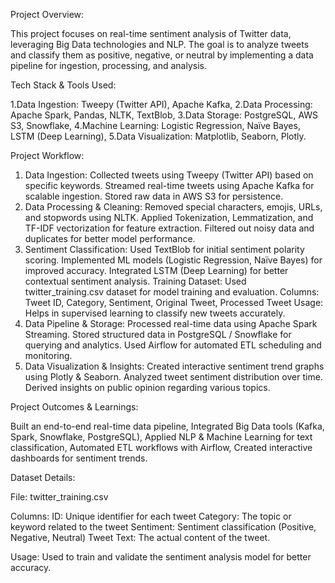 Project Overview:

This project focuses on real-time sentiment analysis of Twitter data, leveraging Big Data technologies and NLP. The goal is to analyze tweets and classify them as positive, negative, or neutral by implementing a data pipeline for ingestion, processing, and analysis.

Tech Stack & Tools Used:

1.Data Ingestion: Tweepy (Twitter API), Apache Kafka,
2.Data Processing: Apache Spark, Pandas, NLTK, TextBlob,
3.Data Storage: PostgreSQL, AWS S3, Snowflake,
4.Machine Learning: Logistic Regression, Naïve Bayes, LSTM (Deep Learning),
5.Data Visualization: Matplotlib, Seaborn, Plotly.

Project Workflow:
1. Data Ingestion:
Collected tweets using Tweepy (Twitter API) based on specific keywords.
Streamed real-time tweets using Apache Kafka for scalable ingestion.
Stored raw data in AWS S3 for persistence.
2. Data Processing & Cleaning:
Removed special characters, emojis, URLs, and stopwords using NLTK.
Applied Tokenization, Lemmatization, and TF-IDF vectorization for feature extraction.
Filtered out noisy data and duplicates for better model performance.
3. Sentiment Classification:
Used TextBlob for initial sentiment polarity scoring.
Implemented ML models (Logistic Regression, Naïve Bayes) for improved accuracy.
Integrated LSTM (Deep Learning) for better contextual sentiment analysis.
Training Dataset: Used twitter_training.csv dataset for model training and evaluation.
Columns: Tweet ID, Category, Sentiment, Original Tweet, Processed Tweet
Usage: Helps in supervised learning to classify new tweets accurately.
4. Data Pipeline & Storage:
Processed real-time data using Apache Spark Streaming.
Stored structured data in PostgreSQL / Snowflake for querying and analytics.
Used Airflow for automated ETL scheduling and monitoring.
5. Data Visualization & Insights:
Created interactive sentiment trend graphs using Plotly & Seaborn.
Analyzed tweet sentiment distribution over time.
Derived insights on public opinion regarding various topics.

Project Outcomes & Learnings:

Built an end-to-end real-time data pipeline,
Integrated Big Data tools (Kafka, Spark, Snowflake, PostgreSQL),
Applied NLP & Machine Learning for text classification,
Automated ETL workflows with Airflow,
Created interactive dashboards for sentiment trends.

Dataset Details:

File: twitter_training.csv

Columns:
ID: Unique identifier for each tweet
Category: The topic or keyword related to the tweet
Sentiment: Sentiment classification (Positive, Negative, Neutral)
Tweet Text: The actual content of the tweet.

Usage: Used to train and validate the sentiment analysis model for better accuracy.
